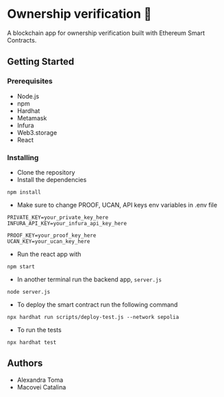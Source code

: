 # Ownership verification :whale:
A blockchain app for ownership verification built with Ethereum Smart Contracts.

## Getting Started
### Prerequisites   
- Node.js
- npm
- Hardhat
- Metamask
- Infura
- Web3.storage
- React

### Installing
- Clone the repository
- Install the dependencies
```
npm install
```
- Make sure to change PROOF, UCAN, API keys env variables in .env file
```
PRIVATE_KEY=your_private_key_here
INFURA_API_KEY=your_infura_api_key_here

PROOF_KEY=your_proof_key_here
UCAN_KEY=your_ucan_key_here
```
- Run the react app with        
```
npm start
```

- In another terminal run the backend app, ```server.js```
```
node server.js
```
- To deploy the smart contract run the following command
```
npx hardhat run scripts/deploy-test.js --network sepolia
```
- To run the tests
```
npx hardhat test
```


## Authors
- Alexandra Toma
- Macovei Catalina 